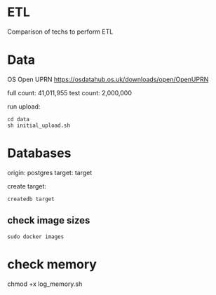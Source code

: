 # ETL

Comparison of techs to perform ETL

# Data

OS Open UPRN
https://osdatahub.os.uk/downloads/open/OpenUPRN

full count: 41,011,955
test count: 2,000,000

run upload:
```
cd data
sh initial_upload.sh
```

# Databases

origin: postgres
target: target

create target:
```
createdb target
```

## check image sizes
```
sudo docker images
```
# check memory
chmod +x log_memory.sh
